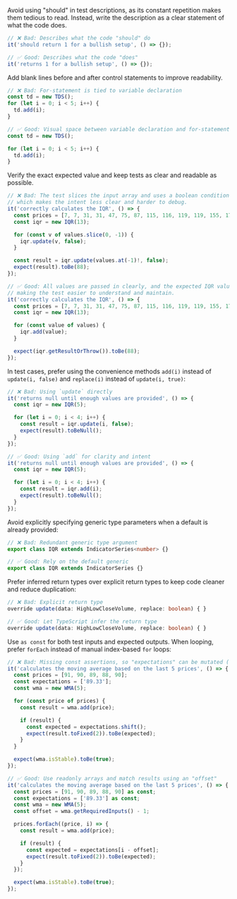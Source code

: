 Avoid using "should" in test descriptions, as its constant repetition makes them tedious to read. Instead, write the description as a clear statement of what the code does.

```ts
// ❌ Bad: Describes what the code "should" do
it('should return 1 for a bullish setup', () => {});

// ✅ Good: Describes what the code "does"
it('returns 1 for a bullish setup', () => {});
```

Add blank lines before and after control statements to improve readability.

```ts
// ❌ Bad: For-statement is tied to variable declaration
const td = new TDS();
for (let i = 0; i < 5; i++) {
  td.add(i);
}

// ✅ Good: Visual space between variable declaration and for-statement
const td = new TDS();

for (let i = 0; i < 5; i++) {
  td.add(i);
}
```

Verify the exact expected value and keep tests as clear and readable as possible.

```ts
// ❌ Bad: The test slices the input array and uses a boolean condition to assert the result,
// which makes the intent less clear and harder to debug.
it('correctly calculates the IQR', () => {
  const prices = [7, 7, 31, 31, 47, 75, 87, 115, 116, 119, 119, 155, 177];
  const iqr = new IQR(13);

  for (const v of values.slice(0, -1)) {
    iqr.update(v, false);
  }

  const result = iqr.update(values.at(-1)!, false);
  expect(result).toBe(88);
});

// ✅ Good: All values are passed in clearly, and the expected IQR value is asserted directly,
// making the test easier to understand and maintain.
it('correctly calculates the IQR', () => {
  const prices = [7, 7, 31, 31, 47, 75, 87, 115, 116, 119, 119, 155, 177];
  const iqr = new IQR(13);

  for (const value of values) {
    iqr.add(value);
  }

  expect(iqr.getResultOrThrow()).toBe(88);
});
```

In test cases, prefer using the convenience methods `add(i)` instead of `update(i, false)` and `replace(i)` instead of `update(i, true)`:

```ts
// ❌ Bad: Using `update` directly
it('returns null until enough values are provided', () => {
  const iqr = new IQR(5);

  for (let i = 0; i < 4; i++) {
    const result = iqr.update(i, false);
    expect(result).toBeNull();
  }
});

// ✅ Good: Using `add` for clarity and intent
it('returns null until enough values are provided', () => {
  const iqr = new IQR(5);

  for (let i = 0; i < 4; i++) {
    const result = iqr.add(i);
    expect(result).toBeNull();
  }
});
```

Avoid explicitly specifying generic type parameters when a default is already provided:

```ts
// ❌ Bad: Redundant generic type argument
export class IQR extends IndicatorSeries<number> {}

// ✅ Good: Rely on the default generic
export class IQR extends IndicatorSeries {}
```

Prefer inferred return types over explicit return types to keep code cleaner and reduce duplication:

```ts
// ❌ Bad: Explicit return type
override update(data: HighLowCloseVolume, replace: boolean) { }

// ✅ Good: Let TypeScript infer the return type
override update(data: HighLowCloseVolume, replace: boolean) { }
```

Use `as const` for both test inputs and expected outputs. When looping, prefer `forEach` instead of manual index-based `for` loops:

```ts
// ❌ Bad: Missing const assertions, so "expectations" can be mutated (values shifted)
it('calculates the moving average based on the last 5 prices', () => {
  const prices = [91, 90, 89, 88, 90];
  const expectations = ['89.33'];
  const wma = new WMA(5);

  for (const price of prices) {
    const result = wma.add(price);

    if (result) {
      const expected = expectations.shift();
      expect(result.toFixed(2)).toBe(expected);
    }
  }

  expect(wma.isStable).toBe(true);
});

// ✅ Good: Use readonly arrays and match results using an "offset"
it('calculates the moving average based on the last 5 prices', () => {
  const prices = [91, 90, 89, 88, 90] as const;
  const expectations = ['89.33'] as const;
  const wma = new WMA(5);
  const offset = wma.getRequiredInputs() - 1;

  prices.forEach((price, i) => {
    const result = wma.add(price);

    if (result) {
      const expected = expectations[i - offset];
      expect(result.toFixed(2)).toBe(expected);
    }
  });

  expect(wma.isStable).toBe(true);
});
```
